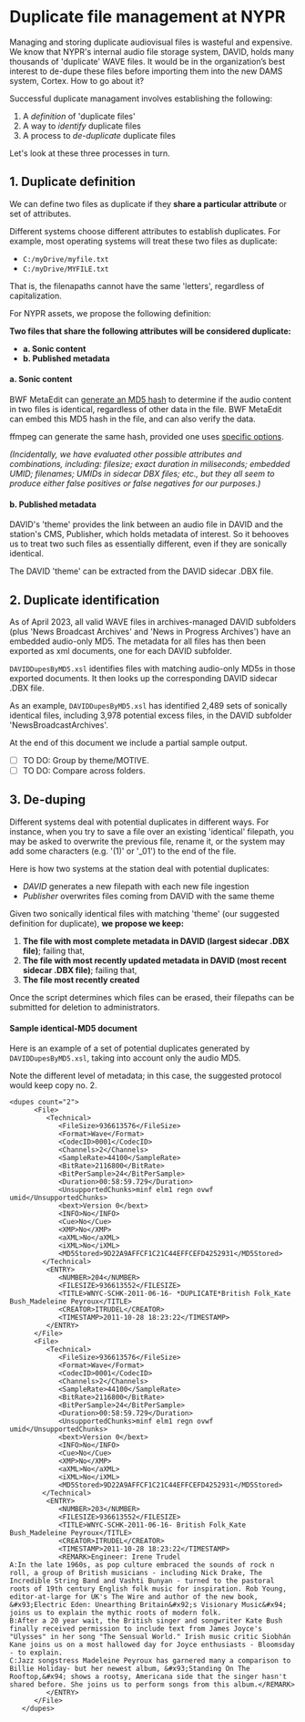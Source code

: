 # Duplicate file management at NYPR
Managing and storing duplicate audiovisual files is wasteful and expensive. We know that NYPR's internal audio file storage system, DAVID, holds many thousands of 'duplicate' WAVE files. It would be in the organization’s best interest to de-dupe these files before importing them into the new DAMS system, Cortex. How to go about it?

Successful duplicate managament involves establishing the following:
1. A _definition_ of 'duplicate files'
2. A way to _identify_ duplicate files
3. A process to _de-duplicate_ duplicate files

Let's look at these three processes in turn.

## 1. Duplicate definition

We can define two files as duplicate if they **share a particular attribute** or set of attributes. 

Different systems choose different attributes to establish duplicates. For example, most operating systems will treat these two files as duplicate:
* ```C:/myDrive/myfile.txt```
* ```C:/myDrive/MYFILE.txt```

That is, the filenapaths cannot have the same 'letters', regardless of capitalization.

For NYPR assets, we propose the following definition: 

**Two files that share the following attributes will be considered duplicate:**
   * **a. Sonic content**
   * **b. Published metadata**


#### a. Sonic content
BWF MetaEdit can [generate an MD5 hash](https://mediaarea.net/BWFMetaEdit/md5) to determine if the audio content in two files is identical, regardless of other data in the file. BWF MetaEdit can embed this MD5 hash in the file, and can also verify the data.

ffmpeg can generate the same hash, provided one uses [specific options](https://superuser.com/questions/1044413/audio-md5-checksum-with-ffmpeg).

_(Incidentally, we have evaluated other possible attributes and combinations, including: filesize; exact duration in miliseconds; embedded UMID; filenames; UMIDs in sidecar DBX files; etc., but they all seem to produce either false positives or false negatives for our purposes.)_

#### b. Published metadata
DAVID's 'theme' provides the link between an audio file in DAVID and the station's CMS, Publisher, which holds metadata of interest. So it behooves us to treat two such files as essentially different, even if they are sonically identical.

The DAVID 'theme' can be extracted from the DAVID sidecar .DBX file.

## 2. Duplicate identification
As of April 2023, all valid WAVE files in archives-managed DAVID subfolders (plus 'News Broadcast Archives' and 'News in Progress Archives') have an embedded audio-only MD5. The metadata for all files has then been exported as xml documents, one for each DAVID subfolder.

```DAVIDDupesByMD5.xsl``` identifies files with matching audio-only MD5s in those exported documents. It then looks up the corresponding DAVID sidecar .DBX file.

As an example, ```DAVIDDupesByMD5.xsl``` has identified 2,489 sets of sonically identical files, including 3,978 potential excess files, in the DAVID subfolder 'NewsBroadcastArchives'.

At the end of this document we include a partial sample output.

- [ ] TO DO: Group by theme/MOTIVE. 
- [ ] TO DO: Compare across folders.

## 3. De-duping
Different systems deal with potential duplicates in different ways. For instance, when you try to save a file over an existing 'identical' filepath, you may be asked to overwrite the previous file, rename it, or the system may add some characters (e.g. '(1)' or '\_01') to the end of the file.

Here is how two systems at the station deal with potential duplicates:

- _DAVID_ generates a new filepath with each new file ingestion
- _Publisher_ overwrites files coming from DAVID with the same theme

Given two sonically identical files with matching 'theme' (our suggested definition for duplicate), **we propose we keep:**

1. **The file with most complete metadata in DAVID (largest sidecar .DBX file)**; failing that, 
2. **The file with most recently updated metadata in DAVID (most recent sidecar .DBX file)**; failing that,
3. **The file most recently created**

Once the script determines which files can be erased, their filepaths can be submitted for deletion to administrators.

#### Sample identical-MD5 document

Here is an example of a set of potential duplicates generated by ```DAVIDDupesByMD5.xsl```, taking into account only the audio MD5. 

Note the different level of metadata; in this case, the suggested protocol would keep copy no. 2.
```
<dupes count="2">
      <File>
         <Technical>
            <FileSize>936613576</FileSize>
            <Format>Wave</Format>
            <CodecID>0001</CodecID>
            <Channels>2</Channels>
            <SampleRate>44100</SampleRate>
            <BitRate>2116800</BitRate>
            <BitPerSample>24</BitPerSample>
            <Duration>00:58:59.729</Duration>
            <UnsupportedChunks>minf elm1 regn ovwf umid</UnsupportedChunks>
            <bext>Version 0</bext>
            <INFO>No</INFO>
            <Cue>No</Cue>
            <XMP>No</XMP>
            <aXML>No</aXML>
            <iXML>No</iXML>
            <MD5Stored>9D22A9AFFCF1C21C44EFFCEFD4252931</MD5Stored>
        </Technical>
         <ENTRY>
            <NUMBER>204</NUMBER>
            <FILESIZE>936613552</FILESIZE>
            <TITLE>WNYC-SCHK-2011-06-16- *DUPLICATE*British Folk_Kate Bush_Madeleine Peyroux</TITLE>
            <CREATOR>ITRUDEL</CREATOR>
            <TIMESTAMP>2011-10-28 18:23:22</TIMESTAMP>
         </ENTRY>
      </File>
      <File>
         <Technical>
            <FileSize>936613576</FileSize>
            <Format>Wave</Format>
            <CodecID>0001</CodecID>
            <Channels>2</Channels>
            <SampleRate>44100</SampleRate>
            <BitRate>2116800</BitRate>
            <BitPerSample>24</BitPerSample>
            <Duration>00:58:59.729</Duration>
            <UnsupportedChunks>minf elm1 regn ovwf umid</UnsupportedChunks>
            <bext>Version 0</bext>
            <INFO>No</INFO>
            <Cue>No</Cue>
            <XMP>No</XMP>
            <aXML>No</aXML>
            <iXML>No</iXML>
            <MD5Stored>9D22A9AFFCF1C21C44EFFCEFD4252931</MD5Stored>
        </Technical>
         <ENTRY>
            <NUMBER>203</NUMBER>
            <FILESIZE>936613552</FILESIZE>
            <TITLE>WNYC-SCHK-2011-06-16- British Folk_Kate Bush_Madeleine Peyroux</TITLE>
            <CREATOR>ITRUDEL</CREATOR>
            <TIMESTAMP>2011-10-28 18:23:22</TIMESTAMP>
            <REMARK>Engineer: Irene Trudel
A:In the late 1960s, as pop culture embraced the sounds of rock n roll, a group of British musicians - including Nick Drake, The Incredible String Band and Vashti Bunyan - turned to the pastoral roots of 19th century English folk music for inspiration. Rob Young, editor-at-large for UK's The Wire and author of the new book, &#x93;Electric Eden: Unearthing Britain&#x92;s Visionary Music&#x94; joins us to explain the mythic roots of modern folk.
B:After a 20 year wait, the British singer and songwriter Kate Bush finally received permission to include text from James Joyce's "Ulysses" in her song "The Sensual World." Irish music critic Siobhán Kane joins us on a most hallowed day for Joyce enthusiasts - Bloomsday - to explain.
C:Jazz songstress Madeleine Peyroux has garnered many a comparison to Billie Holiday- but her newest album, &#x93;Standing On The Rooftop,&#x94; shows a rootsy, Americana side that the singer hasn't shared before. She joins us to perform songs from this album.</REMARK>
         </ENTRY>
      </File>
   </dupes>
```
